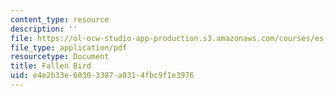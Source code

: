```yaml
---
content_type: resource
description: ''
file: https://ol-ocw-studio-app-production.s3.amazonaws.com/courses/es-292-writing-workshop-spring-2008/e4e2b33e60303387a0314fbc9f1e3976_MITES_292S08_FalnBrd.pdf
file_type: application/pdf
resourcetype: Document
title: Fallen Bird
uid: e4e2b33e-6030-3387-a031-4fbc9f1e3976
---
```

